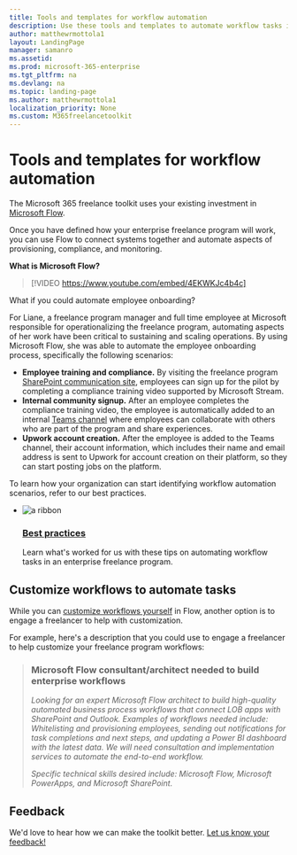 ```yaml
---
title: Tools and templates for workflow automation 
description: Use these tools and templates to automate workflow tasks in an enterprise freelance program. 
author: matthewrmottola1
layout: LandingPage
manager: samanro
ms.assetid: 
ms.prod: microsoft-365-enterprise
ms.tgt_pltfrm: na
ms.devlang: na
ms.topic: landing-page
ms.author: matthewrmottola1
localization_priority: None 
ms.custom: M365freelancetoolkit
---
```

Tools and templates for workflow automation
====================================================

The Microsoft 365 freelance toolkit uses your existing investment in [Microsoft Flow](https://flow.microsoft.com/).

Once you have defined how your enterprise freelance program will work, you can use Flow to connect systems together and automate aspects of provisioning, compliance, and monitoring.

**What is Microsoft Flow?**

> [!VIDEO https://www.youtube.com/embed/4EKWKJc4b4c]

What if you could automate employee onboarding? 

For Liane, a freelance program manager and full time employee at Microsoft responsible for operationalizing the freelance program, automating aspects of her work have been critical to sustaining and scaling operations. By using Microsoft Flow, she was able to automate the employee onboarding process, specifically the following scenarios: 

- **Employee training and compliance.** By visiting the freelance program [SharePoint communication site](https://docs.microsoft.com/en-us/freelancetoolkit/internalcommunicationtools), employees can sign up for the pilot by completing a compliance training video supported by Microsoft Stream. 
- **Internal community signup.** After an employee completes the compliance training video, the employee is automatically added to an internal [Teams channel](https://docs.microsoft.com/en-us/freelancetoolkit/teamwidecollaborationtools) where employees can collaborate with others who are part of the program and share experiences.
- **Upwork account creation.** After the employee is added to the Teams channel, their account information, which includes their name and email address is sent to Upwork for account creation on their platform, so they can start posting jobs on the platform. 

To learn how your organization can start identifying workflow automation scenarios, refer to our best practices. 

<ul class="panelContent cardsF cols cols2">
    <li>
        <div class="cardSize">
            <div class="cardPadding">
                <div class="card">
                    <div class="cardImageOuter">
                        <div class="cardImage">
                            <img src="https://docs.microsoft.com/en-us/office/media/icons/best-practices-blue.svg" alt="a ribbon" />
                        </div>
                    </div>
                    <div class="cardText">
                        <h3><a href="workflowautomationbestpractices.md">Best practices</a></h3>
                        <p>Learn what's worked for us with these tips on automating workflow tasks in an enterprise freelance program.</p>
                    </div>
                </div>
            </div>
        </div>
    </li>
</ul>

Customize workflows to automate tasks
-------------------------------------

While you can [customize workflows yourself](https://docs.microsoft.com/flow/getting-started) in Flow, another option is to engage a freelancer to help with customization.

For example, here's a description that you could use to engage a freelancer to help customize your freelance program workflows:

> ### Microsoft Flow consultant/architect needed to build enterprise workflows
> *Looking for an expert Microsoft Flow architect to build high-quality automated business process workflows that connect LOB apps with SharePoint and Outlook. Examples of workflows needed include: Whitelisting and provisioning employees, sending out notifications for task completions and next steps, and updating a Power BI dashboard with the latest data. We will need consultation and implementation services to automate the end-to-end workflow.*
> 
> *Specific technical skills desired include: Microsoft Flow, Microsoft PowerApps, and Microsoft SharePoint.*

Feedback
--------------------
We'd love to hear how we can make the toolkit better. [Let us know your feedback!](https://forms.office.com/Pages/ResponsePage.aspx?id=v4j5cvGGr0GRqy180BHbRyFR4rWSfFFLorGIaWbYznpUN0k2SVVTWEg0MVIzVFVTTkM5QzRFSlhSQS4u)
